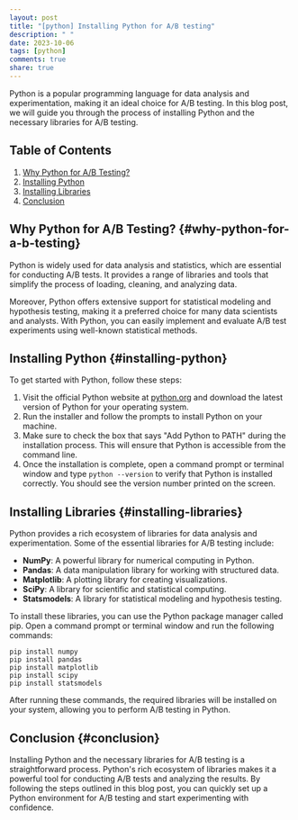 ```yaml
---
layout: post
title: "[python] Installing Python for A/B testing"
description: " "
date: 2023-10-06
tags: [python]
comments: true
share: true
---
```


Python is a popular programming language for data analysis and experimentation, making it an ideal choice for A/B testing. In this blog post, we will guide you through the process of installing Python and the necessary libraries for A/B testing.

## Table of Contents
1. [Why Python for A/B Testing?](#why-python-for-a-b-testing)
2. [Installing Python](#installing-python)
3. [Installing Libraries](#installing-libraries)
4. [Conclusion](#conclusion)

## Why Python for A/B Testing? {#why-python-for-a-b-testing}
Python is widely used for data analysis and statistics, which are essential for conducting A/B tests. It provides a range of libraries and tools that simplify the process of loading, cleaning, and analyzing data.

Moreover, Python offers extensive support for statistical modeling and hypothesis testing, making it a preferred choice for many data scientists and analysts. With Python, you can easily implement and evaluate A/B test experiments using well-known statistical methods.

## Installing Python {#installing-python}
To get started with Python, follow these steps:

1. Visit the official Python website at [python.org](https://www.python.org/) and download the latest version of Python for your operating system.
2. Run the installer and follow the prompts to install Python on your machine.
3. Make sure to check the box that says "Add Python to PATH" during the installation process. This will ensure that Python is accessible from the command line.
4. Once the installation is complete, open a command prompt or terminal window and type `python --version` to verify that Python is installed correctly. You should see the version number printed on the screen.

## Installing Libraries {#installing-libraries}
Python provides a rich ecosystem of libraries for data analysis and experimentation. Some of the essential libraries for A/B testing include:

- **NumPy**: A powerful library for numerical computing in Python.
- **Pandas**: A data manipulation library for working with structured data.
- **Matplotlib**: A plotting library for creating visualizations.
- **SciPy**: A library for scientific and statistical computing.
- **Statsmodels**: A library for statistical modeling and hypothesis testing.

To install these libraries, you can use the Python package manager called pip. Open a command prompt or terminal window and run the following commands:

```shell
pip install numpy
pip install pandas
pip install matplotlib
pip install scipy
pip install statsmodels
```

After running these commands, the required libraries will be installed on your system, allowing you to perform A/B testing in Python.

## Conclusion {#conclusion}
Installing Python and the necessary libraries for A/B testing is a straightforward process. Python's rich ecosystem of libraries makes it a powerful tool for conducting A/B tests and analyzing the results. By following the steps outlined in this blog post, you can quickly set up a Python environment for A/B testing and start experimenting with confidence.